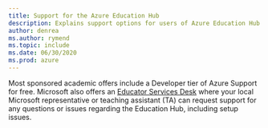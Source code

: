 ```yaml
---
title: Support for the Azure Education Hub
description: Explains support options for users of Azure Education Hub.
author: denrea
ms.author: rymend
ms.topic: include
ms.date: 06/30/2020
ms.prod: azure
---
```


Most sponsored academic offers include a Developer tier of Azure Support for free. Microsoft also offers an [Educator Services Desk](mailto:azuredu@microsoft.com) where your local Microsoft representative or teaching assistant (TA) can request support for any questions or issues regarding the Education Hub, including setup issues.
